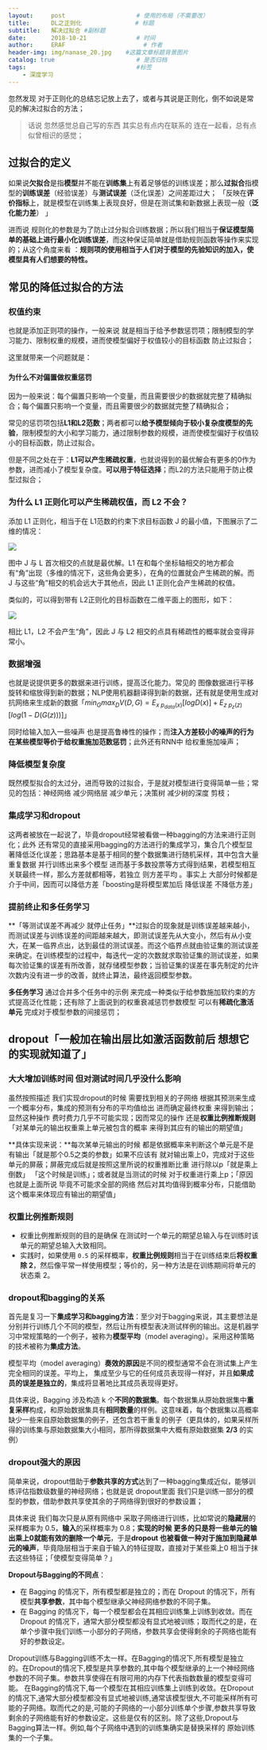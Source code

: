 ```yaml
---
layout:     post                    # 使用的布局（不需要改）
title:      DL之正则化               # 标题 
subtitle:   解决过拟合 #副标题
date:       2018-10-21              # 时间
author:     ERAF                      # 作者
header-img: img/nanase_20.jpg    #这篇文章标题背景图片
catalog: true                       # 是否归档
tags:                               #标签
    - 深度学习
---
```

忽然发现 对于正则化的总结忘记放上去了，或者与其说是正则化，倒不如说是常见的解决过拟合的方法；
>话说 忽然感觉总自己写的东西 其实总有点内在联系的 连在一起看，总有点似曾相识的感觉；


## 过拟合的定义

如果说**欠拟合**是指**模型**并不能在**训练集**上有着足够低的训练误差；那么**过拟合**指模型的**训练误差**（经验误差）与**测试误差**（泛化误差）之间差距过大； 「反映在**评价指标**上，就是模型在训练集上表现良好，但是在测试集和新数据上表现一般（**泛化能力差**） 」

进而说 规则化的参数是为了防止过分拟合训练数据；所以我们相当于**保证模型简单的基础上进行最小化训练误差**，而这种保证简单就是借助规则函数等操作来实现的；从这个角度来看 ：**规则项的使用相当于人们对于模型的先验知识的加入，使模型具有人们想要的特性。**

## 常见的降低过拟合的方法

### 权值约束

也就是添加正则项的操作，一般来说 就是相当于给予参数惩罚项；限制模型的学习能力、限制权重的规模，进而使模型偏好于权值较小的目标函数 防止过拟合；

这里就带来一个问题就是：

#### 为什么不对偏置做权重惩罚

因为一般来说：每个偏置只影响一个变量，而且需要很少的数据就完整了精确拟合；每个偏置只影响一个变量，而且需要很少的数据就完整了精确拟合；

常见的惩罚项包括**L1和L2范数**；两者都可以**给予模型倾向于较小复杂度模型的先验**，限制模型的大小和学习能力，通过限制参数的规模，进而使模型偏好于权值较小的目标函数，防止过拟合。

但是不同之处在于：**L1可以产生稀疏权重**，也就说得到的最优解会有更多的0作为参数，进而减小了模型复杂度。**可以用于特征选择**；而L2的方法只能用于防止模型过拟合；

### 为什么 L1 正则化可以产生稀疏权值，而 L2 不会？

添加 L1 正则化，相当于在 L1范数的约束下求目标函数 J 的最小值，下图展示了二维的情况：

![](D:/Document/Algorithm_Interview_Notes-Chinese-master/Algorithm_Interview_Notes-Chinese-master/_assets/TIM%E6%88%AA%E5%9B%BE20180608171710.png)

图中 J 与 L 首次相交的点就是最优解。L1 在和每个坐标轴相交的地方都会有“角”出现（多维的情况下，这些角会更多），在角的位置就会产生稀疏的解。而 J 与这些“角”相交的机会远大于其他点，因此 L1 正则化会产生稀疏的权值。

类似的，可以得到带有 L2正则化的目标函数在二维平面上的图形，如下：

![](D:/Document/Algorithm_Interview_Notes-Chinese-master/Algorithm_Interview_Notes-Chinese-master/_assets/TIM%E6%88%AA%E5%9B%BE20180608172312.png)

相比 L1，L2 不会产生“角”，因此 J 与 L2 相交的点具有稀疏性的概率就会变得非常小。

### 数据增强

也就是说提供更多的数据来进行训练，提高泛化能力。常见的 图像数据进行平移旋转和缩放得到新的数据；NLP使用机器翻译得到新的数据，还有就是使用生成对抗网络来生成新的数据「$min_Gmax_DV(D,G)=E_{x~p_{data}(x)}[logD(x)]+E_{z~p_z(z)}[log(1-D(G(z)))]$」 

同时给输入加入一些噪声 也是提高鲁棒性的操作；而**注入方差较小的噪声的行为在某些模型等价于给权重施加范数惩罚**；此外还有RNN中 给权重施加噪声；

### 降低模型复杂度

既然模型拟合的太过分，进而导致的过拟合，于是就对模型进行变得简单一些；常见的包括：神经网络 减少网络层 减少单元；决策树 减少树的深度 剪枝；

### 集成学习和dropout

这两者被放在一起说了，毕竟dropout经常被看做一种bagging的方法来进行正则化；此外 还有常见的直接采用bagging的方法进行的集成学习，集合几个模型显著降低泛化误差；思路基本是基于相同的整个数据集进行随机采样，其中包含大量重复数据 并行训练出来多个模型 进而基于多数投票等方式得到结果，若模型相互关联最终一样，那么方差就都相等，若独立 则方差平均 。事实上 大部分时候都是介于中间，因而可以降低方差「boosting是将模型累加后 降低误差 不降低方差」

### 提前终止和多任务学习

**「等测试误差不再减少 就停止任务」**过拟合的现象就是训练误差越来越小，而测试误差与训练误差的间距越来越大，即测试误差先从大变小，然后有从小变大，在某一临界点出，达到最佳的测试误差。而这个临界点就由验证集的测试误差来确定。在训练模型的过程中，每迭代一定的次数就求取验证集的测试误差，如果每次验证集的误差有所改善，就存储模型参数；当验证集的误差在事先制定的允许次数内没有进一步的改善，就终止算法，最终返回模型参数。

 **多任务学习** 通过合并多个任务中的示例 来完成一种类似于给参数施加软约束的方式提高泛化性能；还有除了上面说到的权重衰减惩罚参数模型 可以有**稀疏化激活单元** 完成对于模型参数的间接惩罚；

## dropout「一般加在输出层比如激活函数前后 想想它的实现就知道了」

### 大大增加训练时间 但对测试时间几乎没什么影响

虽然按照描述 我们实现dropout的时候 需要找到相关的子网络 根据其预测来生成一个概率分布，集成的预测有分布的平均值给出 进而确定最终权重 来得到输出；显然这种操作 费时费力几乎不可能实现；因而常见的操作 还是**权重比例推断规则**「对某单元的输出权重乘上单元被包含的概率 来得到其应有的输出的期望值」



**具体实现来说：**每次某单元输出的时候 都是依据概率来判断这个单元是不是有输出「就是那个0.5之类的参数」如果不应该有 就对输出乘上0，完成对于这些单元的屏蔽；屏蔽完成后就是按照这里所说的权重推断比重 进行除以p「就是乘上倒数」 「这个时候是训练」；或者就是当测试的时候 对于权重进行乘上p；「原因也就是上面所说 毕竟不可能求全部的网络 然后对其均值得到概率分布，只能借助这个概率来体现应有输出的期望值」

### 权重比例推断规则

-   权重比例推断规则的目的是确保 在测试时一个单元的期望总输入与在训练时该单元的期望总输入大致相同。 
-   实践时，如果使用 `0.5` 的采样概率，**权重比例规则**相当于在训练结束后**将权重除 2**，然后像平常一样使用模型；等价的，另一种方法是在训练期间将单元的状态乘 2。

### dropout和bagging的关系

首先是复习一下**集成学习和bagging方法**：至少对于bagging来说，其主要想法是分别并行训练几个不同的模型，然后让所有模型表决测试样例的输出。这是机器学习中常规策略的一个例子，被称为**模型平均**（model averaging）。采用这种策略的技术被称为**集成方法**。

模型平均（model averaging）**奏效的原因**是不同的模型通常不会在测试集上产生完全相同的误差。平均上， 集成至少与它的任何成员表现得一样好，并且**如果成员的误差是独立的**，集成将显著地比其成员表现得更好。

具体来说，Bagging 涉及构造 k 个**不同的数据集**。每个数据集从原始数据集中**重复采样**构成，和原始数据集具有**相同数量**的样例。这意味着，每个数据集以高概率缺少一些来自原始数据集的例子，还包含若干重复的例子（更具体的，如果采样所得的训练集与原始数据集大小相同，那所得数据集中大概有原始数据集 **2/3** 的实例）

### dropout强大的原因

简单来说，dropout借助于**参数共享的方式**达到了一种bagging集成近似，能够训练评估指数级数量的神经网络；也就是说 dropout里面 我们只是训练一部分的模型的参数，借助参数共享使其余的子网络得到很好的参数设置；

具体来说 我们每次只是从原有网络中 采取子网络进行训练，比如常说的**隐藏层**的采样概率为 0.5，**输入**的采样概率为 0.8；**实现的时候 更多的只是将一些单元的输出乘上0就能有效的删除一个单元**，于是**dropout 也被看做一种对于施加到隐藏单元的噪声**，毕竟隐层相当于来自于输入的特征提取，直接对于某些乘上0 相当于抹去这些特征；「使模型变得简单？」

**Dropout与Bagging的不同点**：

-   在 Bagging 的情况下，所有模型都是独立的；而在 Dropout 的情况下，所有模型**共享参数**，其中每个模型继承父神经网络参数的不同子集。
-   在 Bagging 的情况下，每一个模型都会在其相应训练集上训练到收敛。而在 Dropout 的情况下，通常大部分模型都没有显式地被训练；取而代之的是，在单个步骤中我们训练一小部分的子网络，参数共享会使得剩余的子网络也能有好的参数设定。

Dropout训练与Bagging训练不太一样。在Bagging的情况下,所有模型是独立 的。在Dropout的情况下,模型是共享参数的,其中每个模型继承的上一个神经网络参数的不同子集。参数共享使得在有限可用的内存下代表指数数量的模型变得可能。 在Bagging的情况下,每一个模型在其相应训练集上训练到收敛。在Dropout的情况下,通常大部分模型都没有显式地被训练,通常该模型很大,不可能采样所有可能的子网络。取而代之的是,可能的子网络的一小部分训练单个步骤,参数共享导致剩余的子网络能有好的参数设定。这些是仅有的区别。除了这些,Dropout与Bagging算法一样。例如,每个子网络中遇到的训练集确实是替换采样的 原始训练集的一个子集。